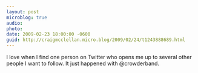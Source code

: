 ```yaml
---
layout: post
microblog: true
audio: 
photo: 
date: 2009-02-23 18:00:00 -0600
guid: http://craigmcclellan.micro.blog/2009/02/24/t1243888689.html
---
```

I love when I find one person on Twitter who opens me up to several other people I want to follow.  It just happened with @crowderband.
